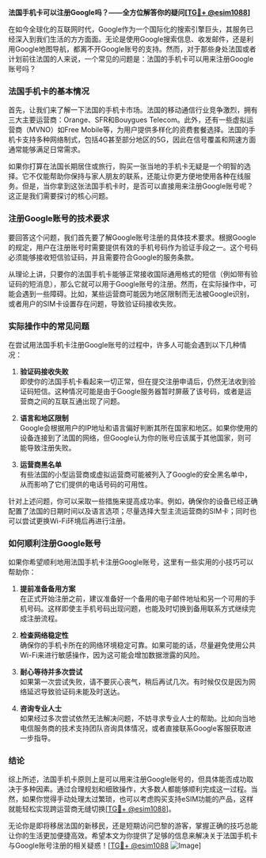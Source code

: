 **法国手机卡可以注册Google吗？——全方位解答你的疑问[[TG💪+ @esim1088](https://t.me/s/esim1088)]**

在如今全球化的互联网时代，Google作为一个国际化的搜索引擎巨头，其服务已经深入到我们生活的方方面面。无论是使用Google搜索信息、收发邮件，还是利用Google地图导航，都离不开Google账号的支持。然而，对于那些身处法国或者计划前往法国的人来说，一个常见的问题是：法国的手机卡可以用来注册Google账号吗？

### 法国手机卡的基本情况

首先，让我们来了解一下法国的手机卡市场。法国的移动通信行业竞争激烈，拥有三大主要运营商：Orange、SFR和Bouygues Telecom。此外，还有一些虚拟运营商（MVNO）如Free Mobile等，为用户提供多样化的资费套餐选择。法国的手机卡支持多种网络制式，包括4G甚至部分地区的5G，因此在信号覆盖和网速方面通常能够满足日常需求。

如果你打算在法国长期居住或旅行，购买一张当地的手机卡无疑是一个明智的选择。它不仅能帮助你保持与家人朋友的联系，还能让你更方便地使用各种在线服务。但是，当你拿到这张法国手机卡时，是否可以直接用来注册Google账号呢？这正是我们需要探讨的核心问题。

### 注册Google账号的技术要求

要回答这个问题，我们首先要了解Google账号注册的具体技术要求。根据Google的规定，用户在注册账号时需要提供有效的手机号码作为验证手段之一。这个号码必须能够接收短信验证码，并且需要符合Google的服务条款。

从理论上讲，只要你的法国手机卡能够正常接收国际通用格式的短信（例如带有验证码的短消息），那么它就可以用于Google账号的注册。然而，在实际操作中，可能会遇到一些障碍。比如，某些运营商可能因为地区限制而无法被Google识别，或者用户的SIM卡设置存在问题，导致验证码接收失败。

### 实际操作中的常见问题

在尝试用法国手机卡注册Google账号的过程中，许多人可能会遇到以下几种情况：

1. **验证码接收失败**  
   即使你的法国手机卡看起来一切正常，但在提交注册申请后，仍然无法收到验证码短信。这种情况可能是由于Google服务器暂时屏蔽了该号码，或者是运营商之间的互联互通出现了问题。

2. **语言和地区限制**  
   Google会根据用户的IP地址和语言偏好判断其所在国家和地区。如果你使用的设备连接到了法国的网络，但Google认为你的账号应该属于其他国家，则可能导致注册失败。

3. **运营商黑名单**  
   有些法国的小型运营商或虚拟运营商可能被列入了Google的安全黑名单中，从而影响了它们提供的电话号码的可用性。

针对上述问题，你可以采取一些措施来提高成功率。例如，确保你的设备已经正确配置了法国的日期时间以及语言选项；尽量选择大型主流运营商的SIM卡；同时也可以尝试更换Wi-Fi环境后再进行注册。

### 如何顺利注册Google账号

如果你希望顺利地用法国手机卡注册Google账号，这里有一些实用的小技巧可以帮助你：

1. **提前准备备用方案**  
   在正式开始注册之前，建议准备好一个备用的电子邮件地址和另一个可用的手机号码。这样即使主手机号码出现问题，也能及时切换到备用联系方式继续完成注册流程。

2. **检查网络稳定性**  
   确保你的手机卡所在的网络环境稳定可靠。如果可能的话，尽量避免使用公共Wi-Fi来进行敏感操作，因为这可能会增加数据泄露的风险。

3. **耐心等待并多次尝试**  
   如果第一次尝试失败，请不要灰心丧气，稍后再试几次。有时候仅仅是因为网络延迟导致验证码未能及时送达。

4. **咨询专业人士**  
   如果经过多次尝试依然无法解决问题，不妨寻求专业人士的帮助。比如向当地电信服务商的技术支持团队咨询具体情况，或者直接联系Google客服获取进一步指导。

### 结论

综上所述，法国手机卡原则上是可以用来注册Google账号的，但具体能否成功取决于多种因素。通过合理规划和细致操作，大多数人都能够顺利完成这一过程。当然，如果你觉得手动处理太过繁琐，也可以考虑购买支持eSIM功能的产品，这样就能轻松实现跨运营商无缝切换[[TG💪+ @esim1088](https://t.me/s/esim1088)]。

无论你是即将移居法国的新移民，还是短期访问巴黎的游客，掌握正确的技巧总能让你的生活更加便捷高效。希望本文为你提供了足够的信息来解决关于法国手机卡与Google账号注册的相关疑惑！[[TG💪+ @esim1088](https://t.me/s/esim1088) ![Image](https://i.postimg.cc/4NQfJmqS/Snipaste-2025-05-13-00-14-12.png)]